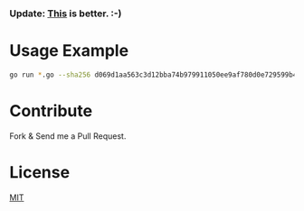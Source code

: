 ### Update: [This](https://github.com/assafmo/virustotal.sh) is better. :-)

# Usage Example
```bash
go run *.go --sha256 d069d1aa563c3d12bba74b979911050ee9af780d0e729599b4810a067688c79c
```

# Contribute
Fork & Send me a Pull Request.

# License
[MIT](/LICENSE)
